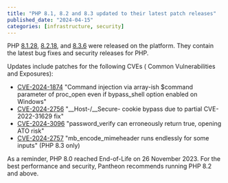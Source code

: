 ```yaml
---
title: "PHP 8.1, 8.2 and 8.3 updated to their latest patch releases"
published_date: "2024-04-15"
categories: [infrastructure, security]
---
```

PHP [8.1.28](https://www.php.net/ChangeLog-8.php#PHP_8_1), [8.2.18](https://www.php.net/ChangeLog-8.php#PHP_8_2), and [8.3.6](https://www.php.net/ChangeLog-8.php#PHP_8_3) were released on the platform. They contain the latest bug fixes and security releases for PHP.

Updates include patches for the following CVEs (
Common Vulnerabilities and Exposures):

* [CVE-2024-1874](https://github.com/php/php-src/security/advisories/GHSA-pc52-254m-w9w7) "Command injection via array-ish $command parameter of proc_open even if bypass_shell option enabled on Windows"
* [CVE-2024-2756](https://github.com/php/php-src/security/advisories/GHSA-wpj3-hf5j-x4v4) "\_\_Host-/\_\_Secure- cookie bypass due to partial CVE-2022-31629 fix"
* [CVE-2024-3096](https://github.com/php/php-src/security/advisories/GHSA-h746-cjrr-wfmr) "password_verify can erroneously return true, opening ATO risk"
* [CVE-2024-2757](https://github.com/php/php-src/security/advisories/GHSA-fjp9-9hwx-59fq) "mb_encode_mimeheader runs endlessly for some inputs" (PHP 8.3 only)

As a reminder, PHP 8.0 reached End-of-Life on 26 November 2023. For the best performance and security, Pantheon recommends running PHP 8.2 and above.
